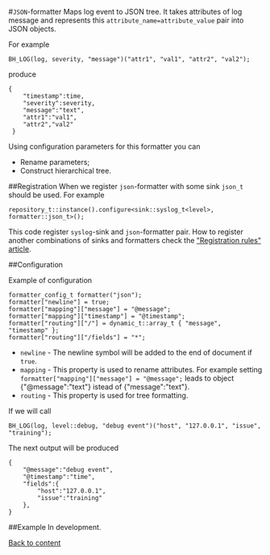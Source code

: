 #`JSON`-formatter
Maps log event to JSON tree. It takes attributes of log message and represents this `attribute_name=attribute_value` pair into JSON objects.

For example

```
BH_LOG(log, severity, "message")("attr1", "val1", "attr2", "val2");
```

produce

```
{
	"timestamp":time,
    "severity":severity,
    "message":"text",
    "attr1":"val1",
    "attr2","val2"
 }
 ```

 Using configuration parameters for this formatter you can
   * Rename parameters;
   * Construct hierarchical tree.

##Registration
When we register `json`-formatter with some sink `json_t` should be used. For example

```
repository_t::instance().configure<sink::syslog_t<level>, formatter::json_t>();
```

This code register `syslog`-sink and `json`-formatter pair. How to register another combinations of sinks and formatters check the ["Registration rules" article](registration-rules.md).

##Configuration

Example of configuration

```
formatter_config_t formatter("json");
formatter["newline"] = true;
formatter["mapping"]["message"] = "@message";
formatter["mapping"]["timestamp"] = "@timestamp";
formatter["routing"]["/"] = dynamic_t::array_t { "message", "timestamp" };
formatter["routing"]["/fields"] = "*";
```

  * `newline` - The newline symbol will be added to the end of document if `true`.
  * `mapping` - This property is used to rename attributes. For example setting `formatter["mapping"]["message"] = "@message";` leads to object {"@message":"text"} istead of {"message":"text"}.
  * `routing` - This property is used for tree formatting.

If we will call

```
BH_LOG(log, level::debug, "debug event")("host", "127.0.0.1", "issue", "training");
```

The next output will be produced

```
{
	"@message":"debug event",
	"@timestamp":"time",
	"fields":{
		"host":"127.0.0.1",
		"issue":"training"
	},
}
```


##Example
In development.

[Back to content](contents.md)